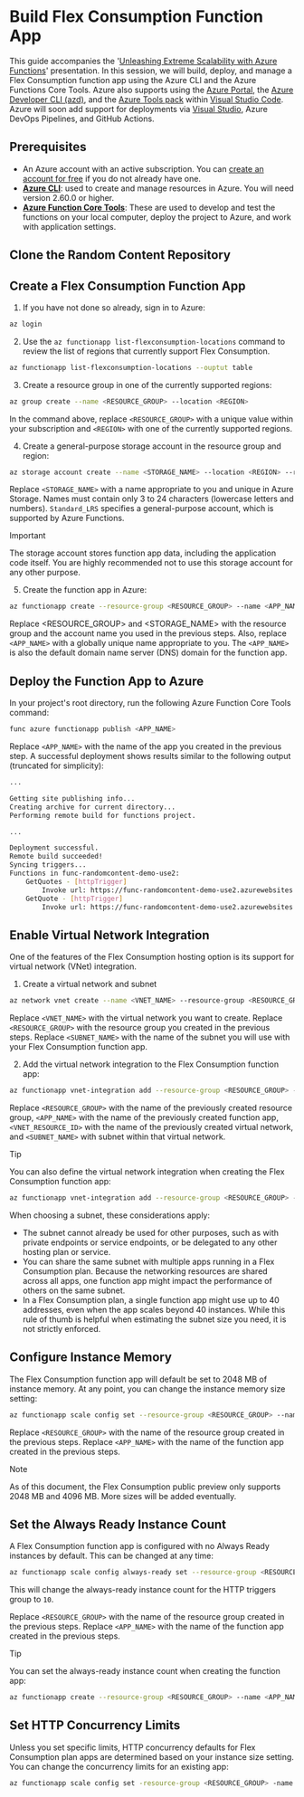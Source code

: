 # Build Flex Consumption Function App

This guide accompanies the '[Unleashing Extreme Scalability with Azure Functions](..\README.md)' presentation. In this session, we will build, deploy, and manage a Flex Consumption function app using the Azure CLI and the Azure Functions Core Tools. Azure also supports using the [Azure Portal,](https://portal.azure.com) the [Azure Developer CLI (azd)](https://learn.microsoft.com/en-us/azure/developer/azure-developer-cli/), and the [Azure Tools pack](https://marketplace.visualstudio.com/items?itemName=ms-vscode.vscode-node-azure-pack) within [Visual Studio Code](https://learn.microsoft.com/en-us/azure/azure-functions/functions-develop-vs-code). Azure will soon add support for deployments via [Visual Studio](https://visualstudio.microsoft.com/), Azure DevOps Pipelines, and GitHub Actions.

## Prerequisites

- An Azure account with an active subscription. You can [create an account for free](https://azure.microsoft.com/free/?WT.mc_id=A261C142F) if you do not already have one.
- **[Azure CLI](https://learn.microsoft.com/en-us/cli/azure/install-azure-cli)**: used to create and manage resources in Azure. You will need version 2.60.0 or higher.
- **[Azure Function Core Tools](https://learn.microsoft.com/en-us/azure/azure-functions/functions-run-local?tabs=v4%2Cmacos%2Ccsharp%2Cportal%2Cbash#install-the-azure-functions-core-tools)**: These are used to develop and test the functions on your local computer, deploy the project to Azure, and work with application settings.



## Clone the Random Content Repository

> 

## Create a Flex Consumption Function App

1. If you have not done so already, sign in to Azure:

```sh
az login
```

2. Use the `az functionapp list-flexconsumption-locations` command to review the list of regions that currently support Flex Consumption.

```sh
az functionapp list-flexconsumption-locations --ouptut table
```

3. Create a resource group in one of the currently supported regions:

```sh
az group create --name <RESOURCE_GROUP> --location <REGION>
```

In the command above, replace `<RESOURCE_GROUP>` with a unique value within your subscription and `<REGION>` with one of the currently supported regions.

4. Create a general-purpose storage account in the resource group and region:

```sh
az storage account create --name <STORAGE_NAME> --location <REGION> --resource-group <RESOURCE_GROUP> --sku Standard_LRS --allow-blob-public-access false
```

Replace `<STORAGE_NAME>` with a name appropriate to you and unique in Azure Storage. Names must contain only 3 to 24 characters (lowercase letters and numbers). `Standard_LRS` specifies a general-purpose account, which is supported by Azure Functions.

> [!IMPORTANT]
>
> The storage account stores function app data, including the application code itself. You are highly recommended not to use this storage account for any other purpose.

5. Create the function app in Azure:

```sh
az functionapp create --resource-group <RESOURCE_GROUP> --name <APP_NAME> --storage-account <STORAGE_NAME> --flexconsumption-location <REGION> --runtime dotnet-isolated --runtime-version 8.0
```

Replace <RESOURCE_GROUP> and <STORAGE_NAME> with the resource group and the account name you used in the previous steps. Also, replace `<APP_NAME>` with a globally unique name appropriate to you. The `<APP_NAME>` is also the default domain name server (DNS) domain for the function app.

## Deploy the Function App to Azure

In your project's root directory, run the following Azure Function Core Tools command:

```sh
func azure functionapp publish <APP_NAME>
```

Replace `<APP_NAME>` with the name of the app you created in the previous step. A successful deployment shows results similar to the following output (truncated for simplicity):

```sh
...

Getting site publishing info...
Creating archive for current directory...
Performing remote build for functions project.

...

Deployment successful.
Remote build succeeded!
Syncing triggers...
Functions in func-randomcontent-demo-use2:
    GetQuotes - [httpTrigger]
        Invoke url: https://func-randomcontent-demo-use2.azurewebsites.net/quotes/
    GetQuote - [httpTrigger]
        Invoke url: https://func-randomcontent-demo-use2.azurewebsites.net/quote/{quoteId}
```

## Enable Virtual Network Integration

One of the features of the Flex Consumption hosting option is its support for virtual network (VNet) integration.

1. Create a virtual network and subnet

```sh
az network vnet create --name <VNET_NAME> --resource-group <RESOURCE_GROUP> --address-prefix 10.0.0.0/16 --subnet-name <SUBNET_NAME> --subnet-prefixes 10.0.0.0/24
```

Replace `<VNET_NAME>` with the virtual network you want to create. Replace `<RESOURCE_GROUP>` with the resource group you created in the previous steps. Replace `<SUBNET_NAME>` with the name of the subnet you will use with your Flex Consumption function app.

2. Add the virtual network integration to the Flex Consumption function app:

```sh
az functionapp vnet-integration add --resource-group <RESOURCE_GROUP> --name <APP_NAME> --vnet <VNET_RESOURCE_ID> --subnet <SUBNET_NAME>
```

Replace `<RESOURCE_GROUP>` with the name of the previously created resource group, `<APP_NAME>` with the name of the previously created function app, `<VNET_RESOURCE_ID>` with the name of the previously created virtual network, and `<SUBNET_NAME>` with subnet within that virtual network.

> [!TIP]
>
> You can also define the virtual network integration when creating the Flex Consumption function app:
>
> ```sh
> az functionapp vnet-integration add --resource-group <RESOURCE_GROUP> --name <APP_NAME> --vnet <VNET_RESOURCE_ID> --subnet <SUBNET_NAME>
> ```

When choosing a subnet, these considerations apply:

- The subnet cannot already be used for other purposes, such as with private endpoints or service endpoints, or be delegated to any other hosting plan or service.
- You can share the same subnet with multiple apps running in a Flex Consumption plan. Because the networking resources are shared across all apps, one function app might impact the performance of others on the same subnet.
- In a Flex Consumption plan, a single function app might use up to 40 addresses, even when the app scales beyond 40 instances. While this rule of thumb is helpful when estimating the subnet size you need, it is not strictly enforced.

## Configure Instance Memory

The Flex Consumption function app will default be set to 2048 MB of instance memory. At any point, you can change the instance memory size setting:

```sh
az functionapp scale config set --resource-group <RESOURCE_GROUP> --name <APP_NAME> --instance-memory 4096
```

Replace `<RESOURCE_GROUP>` with the name of the resource group created in the previous steps. Replace `<APP_NAME>` with the name of the function app created in the previous steps.

> [!NOTE]
>
> As of this document, the Flex Consumption public preview only supports 2048 MB and 4096 MB. More sizes will be added eventually.

## Set the Always Ready Instance Count

A Flex Consumption function app is configured with no Always Ready instances by default. This can be changed at any time:

```sh
az functionapp scale config always-ready set --resource-group <RESOURCE_GROUP> --name <APP_NAME> --settings http=10
```

This will change the always-ready instance count for the HTTP triggers group to `10`.

Replace `<RESOURCE_GROUP>` with the name of the resource group created in the previous steps. Replace `<APP_NAME>` with the name of the function app created in the previous steps.



> [!TIP]
>
> You can set the always-ready instance count when creating the function app:
>
> ```sh
> az functionapp create --resource-group <RESOURCE_GROUP> --name <APP_NAME> --storage <STORAGE_NAME> --runtime <LANGUAGE_RUNTIME> --runtime-version <RUNTIME_VERSION> --flexconsumption-location <REGION> --always-ready-instances http=10
> ```



## Set HTTP Concurrency Limits

Unless you set specific limits, HTTP concurrency defaults for Flex Consumption plan apps are determined based on your instance size setting. You can change the concurrency limits for an existing app:

```sh
az functionapp scale config set -resource-group <RESOURCE_GROUP> -name <APP_NAME> --trigger-type http --trigger-settings perInstanceConcurrency=10
```

